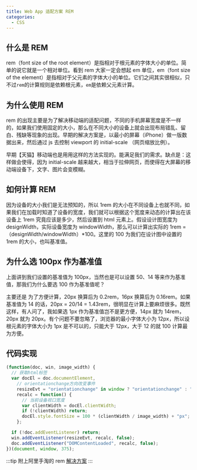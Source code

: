 ```yaml
---
title: Web App 适配方案 REM
categories:
  - CSS
---
```


## 什么是 REM

rem（font size of the root element）是指相对于根元素的字体大小的单位。简单的说它就是一个相对单位。看到 rem 大家一定会想起 em 单位，em（font size of the element）是指相对于父元素的字体大小的单位。它们之间其实很相似，只不过`rem`的计算规则是依赖根元素，`em`是依赖父元素计算。

## 为什么使用 REM

rem 的出现主要是为了解决移动端的适配问题，不同的手机屏幕宽度是不一样的，如果我们使用固定的大小，那么在不同大小的设备上就会出现布局错乱、留白、残缺等现象的出现。早期的解决方案是，以最小的屏幕（iPhone）做一版数据出来，然后通过 js 去控制 viewport 的 initial-scale （网页缩放比例）。

早期【天猫】移动端也是用用这样的方法实现的。能满足我们的需求。缺点是：这样做会使得，因为 initial-scale 越来越大，相当于拉伸网页，而使得在大屏幕的移动端设备下，文字、图片会变模糊。

## 如何计算 REM

因为设备的大小我们是无法预知的，所以 1rem 的大小在不同设备上也就不同，如果我们在加载时知道了设备的宽度，我们就可以根据这个宽度来动态的计算出在该设备上 1rem 究竟应该是多少，然后设置到 html 元素上。假设设计图宽度为 designWidth，实际设备宽度为 windowWidth，那么可以计算出实际的 1rem = （designWidth/windowWidth）\*100。这里的 100 为我们在设计图中设置的 1rem 的大小，也叫基准值。

## 为什么选 100px 作为基准值

上面讲到我们设置的基准值为 100px，当然也是可以设置 50、14 等来作为基准值，那我们为什么要选 100 作为基准值呢？

主要还是 为了方便计算，20px 换算后为 0.2rem，16px 换算后为 0.16rem。如果基准值为 14 的话，20px = 20/14 = 1.43rem，很明显在计算上要麻烦很多。既然这样，有人问了，我如果选 1px 作为基准值岂不是更方便，14px 就为 14rem，20px 就为 20px。有个问题不要忽略了，浏览器的最小字体大小为 12px，所以设根元素的字体大小为 1px 是不可以的，只能大于 12px，大于 12 的就 100 计算最为方便。

## 代码实现

```js
(function(doc, win, image_width) {
  // 获取html标签
  var docEl = doc.documentElement,
    // orientationchange方向改变事件
    resizeEvt = "orientationchange" in window ? "orientationchange" : "resize",
    recalc = function() {
      // 当前设备视口宽度
      var clientWidth = docEl.clientWidth;
      if (!clientWidth) return;
      docEl.style.fontSize = 100 * (clientWidth / image_width) + "px";
    };

  if (!doc.addEventListener) return;
  win.addEventListener(resizeEvt, recalc, false);
  doc.addEventListener("DOMContentLoaded", recalc, false);
})(document, window, 375);
```

:::tip
附上阿里手淘的 rem [解决方案](https://github.com/amfe/lib-flexible)
:::
